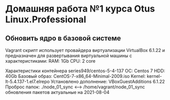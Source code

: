 # Домашняя работа №1 курса Otus Linux.Professional
## Обновить ядро в базовой системе

Vagrant скрипт использует провайдера виртуализации VirtualBox 6.1.22 и предназначен для развертывания виртуальной машины с характеристиками:
RAM: 1Gb 
CPU: 2 core

Характеристики контейнера series949/centos-5-4-137
ОС: Centos 7
HDD: 40Gb
Базовый образ: CentOS-7-x86_64-Minimal-2009.iso
Kernel: kernel-lt-5.4.137-1.el7.elrepo
Установлено дополнение: VBoxGuestAdditions 6.1.22
Проброс папок: ./node_01_sync <--> /home/vagrant/node_01_sync
обновления пакетов актуальные на 2021-08-04
